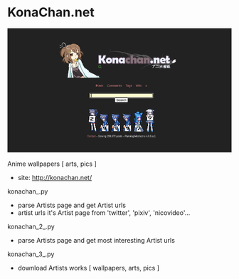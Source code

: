 # KonaChan.net

![HomePage](./docs/readme/KonaChan.png)

Anime wallpapers [ arts, pics ]
- site: http://konachan.net/

konachan_.py
- parse Artists page and get Artist urls
- artist urls it's Artist page from 'twitter', 'pixiv', 'nicovideo'...

konachan_2_.py
- parse Artists page and get most interesting Artist urls

konachan_3_.py
- download Artists works [ wallpapers, arts, pics ]
